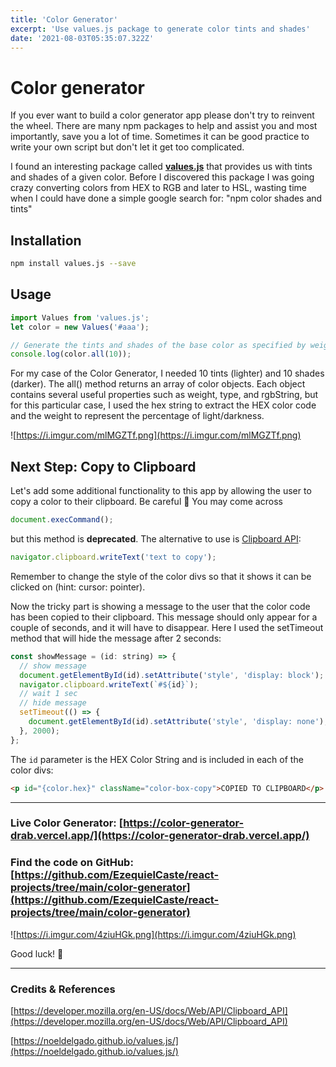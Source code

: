 ```yaml
---
title: 'Color Generator'
excerpt: 'Use values.js package to generate color tints and shades'
date: '2021-08-03T05:35:07.322Z'
---
```


# Color generator

If you ever want to build a color generator app please don't try to reinvent the wheel. There are many npm packages to help and assist you and most importantly, save you a lot of time. Sometimes it can be good practice to write your own script but don't let it get too complicated.

I found an interesting package called **[values.js](https://noeldelgado.github.io/values.js/)** that provides us with tints and shades of a given color. Before I discovered this package I was going crazy converting colors from HEX to RGB and later to HSL, wasting time when I could have done a simple google search for: "npm color shades and tints"

## Installation

```bash
npm install values.js --save
```

## Usage

```jsx
import Values from 'values.js';
let color = new Values('#aaa');

// Generate the tints and shades of the base color as specified by weight 10.
console.log(color.all(10));
```

For my case of the Color Generator, I needed 10 tints (lighter) and 10 shades (darker). The all() method returns an array of color objects. Each object contains several useful properties such as weight, type, and rgbString, but for this particular case, I used the hex string to extract the HEX color code and the weight to represent the percentage of light/darkness.

![https://i.imgur.com/mlMGZTf.png](https://i.imgur.com/mlMGZTf.png)

## Next Step: Copy to Clipboard

Let's add some additional functionality to this app by allowing the user to copy a color to their clipboard. Be careful 🚧 You may come across

```javascript
document.execCommand();
```

but this method is **deprecated**. The alternative to use is [Clipboard API](https://developer.mozilla.org/en-US/docs/Web/API/Clipboard_API):

```jsx
navigator.clipboard.writeText('text to copy');
```

Remember to change the style of the color divs so that it shows it can be clicked on (hint: cursor: pointer).

Now the tricky part is showing a message to the user that the color code has been copied to their clipboard. This message should only appear for a couple of seconds, and it will have to disappear. Here I used the setTimeout method that will hide the message after 2 seconds:

```jsx
const showMessage = (id: string) => {
  // show message
  document.getElementById(id).setAttribute('style', 'display: block');
  navigator.clipboard.writeText(`#${id}`);
  // wait 1 sec
  // hide message
  setTimeout(() => {
    document.getElementById(id).setAttribute('style', 'display: none');
  }, 2000);
};
```

The `id` parameter is the HEX Color String and is included in each of the color divs:

```html
<p id="{color.hex}" className="color-box-copy">COPIED TO CLIPBOARD</p>
```

---

### Live Color Generator: [https://color-generator-drab.vercel.app/](https://color-generator-drab.vercel.app/)

### Find the code on GitHub: [https://github.com/EzequielCaste/react-projects/tree/main/color-generator](https://github.com/EzequielCaste/react-projects/tree/main/color-generator)

![https://i.imgur.com/4ziuHGk.png](https://i.imgur.com/4ziuHGk.png)

Good luck! 🥳

---

### Credits & References

[https://developer.mozilla.org/en-US/docs/Web/API/Clipboard_API](https://developer.mozilla.org/en-US/docs/Web/API/Clipboard_API)

[https://noeldelgado.github.io/values.js/](https://noeldelgado.github.io/values.js/)
